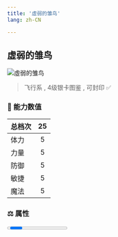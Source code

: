 ```yaml
---
title: '虛弱的雏鸟'
lang: zh-CN

---
```



## 虛弱的雏鸟

![虛弱的雏鸟](https://user-images.githubusercontent.com/78347270/115859827-a3b5f900-a46b-11eb-8429-8252838fa2b3.gif) 

> 飞行系 , 4级银卡图鉴<Card :type="1" /> , 可封印 ✅ 


### 💪 能力数值

| 总档次       | 25            |
| :----------- |:-------------:|
| 体力      | 5   <Stars :number="0.5" />  |
| 力量      | 5   <Stars :number="0.5" />  |
| 防御      | 5  <Stars :number="0.5" />  | 
| 敏捷      | 5  <Stars :number="0.5" />  | 
| 魔法      | 5  <Stars :number="0.5" />   | 


### ⚖️ 属性


<Progress earth :number="0" />

<Progress water :number="0" />

<Progress fire :number="2" />

<Progress wind :number="8" />

### ✨ 技能栏 <Strong>8个</Strong>

- 什么都不做

### 👶 1级出现点

- 完成任务 :scroll: 凤凰的羽毛 任务获取



